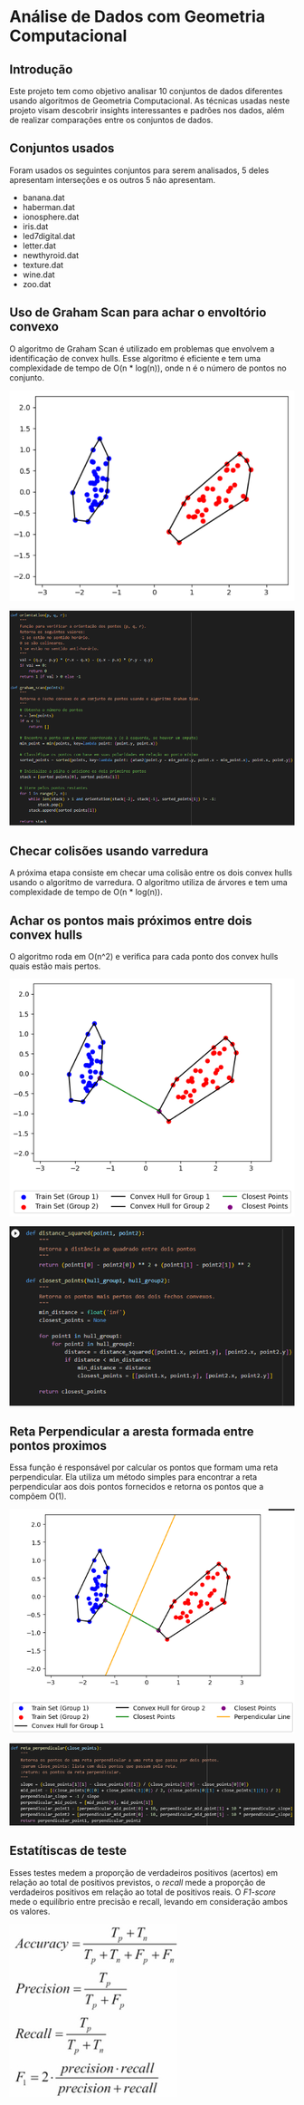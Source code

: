 # Análise de Dados com Geometria Computacional

## Introdução

Este projeto tem como objetivo analisar 10 conjuntos de dados diferentes usando algoritmos de Geometria Computacional. As técnicas usadas neste projeto visam descobrir insights interessantes e padrões nos dados, além de realizar comparações entre os conjuntos de dados.

## Conjuntos usados

Foram usados os seguintes conjuntos para serem analisados, 5 deles apresentam interseções e os outros 5 não apresentam.

- banana.dat
- haberman.dat
- ionosphere.dat
- iris.dat
- led7digital.dat
- letter.dat
- newthyroid.dat
- texture.dat
- wine.dat
- zoo.dat

## Uso de Graham Scan para achar o envoltório convexo

O algoritmo de Graham Scan é utilizado em problemas que envolvem a identificação de convex hulls. Esse algoritmo é eficiente e tem uma complexidade de tempo de O(n * log(n)), onde n é o número de pontos no conjunto.

![Exemplo de Imagem](https://github.com/LeoOMaia/ALG-2/blob/main/convex_hull.png)

![Exemplo de Imagem](https://github.com/LeoOMaia/ALG-2/blob/main/convex_hull_code.png)

## Checar colisões usando varredura

A próxima etapa consiste em checar uma colisão entre os dois convex hulls usando o algoritmo de varredura. O algoritmo utiliza de árvores e tem uma complexidade de tempo de O(n * log(n)).

## Achar os pontos mais próximos entre dois convex hulls

O algoritmo roda em O(n^2) e verifica para cada ponto dos convex hulls quais estão mais pertos.

![Exemplo de Imagem](https://github.com/LeoOMaia/ALG-2/blob/main/closest_points.png)

![Exemplo de Imagem](https://github.com/LeoOMaia/ALG-2/blob/main/closest_points_code.png)

## Reta Perpendicular a aresta formada entre pontos proximos

Essa função é responsável por calcular os pontos que formam uma reta perpendicular. Ela utiliza um método simples para encontrar a reta perpendicular aos dois pontos fornecidos e retorna os pontos que a compõem  O(1).

![Exemplo de Imagem](https://github.com/LeoOMaia/ALG-2/blob/main/perpendicular.png)

![Exemplo de Imagem](https://github.com/LeoOMaia/ALG-2/blob/main/perpendicular_code.png)

## Estatítiscas de teste

Esses testes medem a proporção de verdadeiros positivos (acertos) em relação ao total de positivos previstos, o *recall* mede a proporção de verdadeiros positivos em relação ao total de positivos reais. O *F1-score* mede o equilíbrio entre precisão e recall, levando em consideração ambos os valores.

![Exemplo de Imagem](https://github.com/LeoOMaia/ALG-2/blob/main/est.png)


